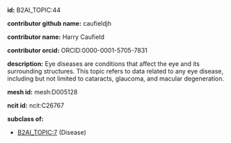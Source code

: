 **id:** B2AI_TOPIC:44

**contributor github name:** caufieldjh

**contributor name:** Harry Caufield

**contributor orcid:** ORCID:0000-0001-5705-7831

**description:** Eye diseases are conditions that affect the eye and its surrounding structures. This topic refers to data related to any eye disease, including but not limited to cataracts, glaucoma, and macular degeneration.

**mesh id:** mesh:D005128

**ncit id:** ncit:C26767

**subclass of:**

- [B2AI_TOPIC:7](../topics/Disease.markdown) (Disease)
